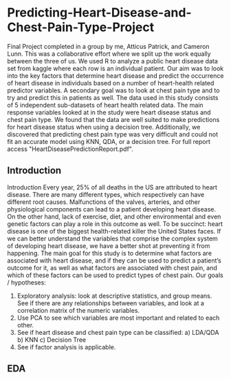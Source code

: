 # Predicting-Heart-Disease-and-Chest-Pain-Type-Project
Final Project completed in a group by me, Atticus Patrick, and Cameron Lunn. This was a collaborative effort where we split up the work equally between the three of us. We used R to analyze a public heart disease data set from kaggle where each row is an individual patient. Our aim was to look into the key factors that determine heart disease and predict the occurrence of heart disease in individuals based on a number of heart-health related predictor variables. A secondary goal was to look at chest pain type and to try and predict this in patients as well. The data used in this study consists of 5 independent sub-datasets of heart health related data. The main response variables looked at in the study were heart disease status and chest pain type. We found that the data are well suited to make predictions for heart disease status when using a decision tree. Additionally, we discovered that predicting chest pain type was very difficult and could not fit an accurate model using KNN, QDA, or a decision tree. For full report access "HeartDiseasePredictionReport.pdf".

## Introduction
Introduction
Every year, 25% of all deaths in the US are attributed to heart disease. There are many different types,
which respectively can have different root causes. Malfunctions of the valves, arteries, and other physiological
components can lead to a patient developing heart disease. On the other hand, lack of exercise, diet, and
other environmental and even genetic factors can play a role in this outcome as well. To be succinct: heart
disease is one of the biggest health-related killer the United States faces. If we can better understand the
variables that comprise the complex system of developing heart disease, we have a better shot at preventing
it from happening. The main goal for this study is to determine what factors are associated with heart
disease, and if they can be used to predict a patient’s outcome for it, as well as what factors are associated
with chest pain, and which of these factors can be used to predict types of chest pain.
Our goals / hypotheses:
1) Exploratory analysis: look at descriptive statistics, and group means. See if there are any relationships
between variables, and look at a correlation matrix of the numeric variables.
2) Use PCA to see which variables are most important and related to each other.
3) See if heart disease and chest pain type can be classified:
a) LDA/QDA
b) KNN
c) Decision Tree
4) See if factor analysis is applicable.

## EDA


